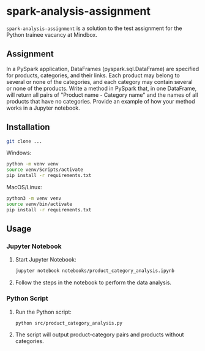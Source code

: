 # spark-analysis-assignment

```spark-analysis-assignment``` is a solution to the test assignment for the Python trainee vacancy at Mindbox.

## Assignment

In a PySpark application, DataFrames (pyspark.sql.DataFrame) are specified for products, categories, and their links. Each product may belong to several or none of the categories, and each category may contain several or none of the products. Write a method in PySpark that, in one DataFrame, will return all pairs of "Product name - Category name" and the names of all products that have no categories. Provide an example of how your method works in a Jupyter notebook.

## Installation 

```bash
git clone ...
```

Windows:
```bash
python -m venv venv
source venv/Scripts/activate
pip install -r requirements.txt
```

MacOS/Linux:
```bash
python3 -m venv venv
source venv/bin/activate
pip install -r requirements.txt
```

## Usage

### Jupyter Notebook

1. Start Jupyter Notebook:

    ```bash
    jupyter notebook notebooks/product_category_analysis.ipynb
    ```

2. Follow the steps in the notebook to perform the data analysis.

### Python Script

1. Run the Python script:

    ```bash
    python src/product_category_analysis.py
    ```

2. The script will output product-category pairs and products without categories.
